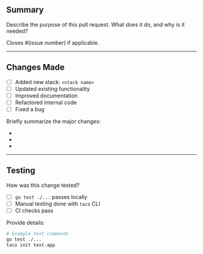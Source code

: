 ## Summary

Describe the purpose of this pull request. What does it do, and why is it needed?

Closes #(issue number) if applicable.

---

## Changes Made

- [ ] Added new stack: `<stack name>`
- [ ] Updated existing functionality
- [ ] Improved documentation
- [ ] Refactored internal code
- [ ] Fixed a bug

Briefly summarize the major changes:

-  
-  
-

---

## Testing

How was this change tested?

- [ ] `go test ./...` passes locally
- [ ] Manual testing done with `taco` CLI
- [ ] CI checks pass

Provide details:

```bash
# Example test commands
go test ./...
taco init test-app
